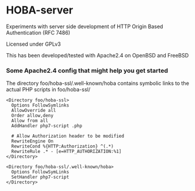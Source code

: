 # HOBA-server
Experiments with server side development of HTTP Origin Based Authentication (RFC 7486)

Licensed under GPLv3

This has been developed/tested with Apache2.4 on OpenBSD and FreeBSD

### Some Apache2.4 config that might help you get started
The directory foo/hoba-ssl/.well-known/hoba contains symbolic links to the actual PHP scripts in foo/hoba-ssl/

```
<Directory foo/hoba-ssl>
  Options FollowSymlinks
  AllowOverride all
  Order allow,deny
  Allow from all
  AddHandler php7-script .php

  # Allow Authorization header to be modified
  RewriteEngine On
  RewriteCond %{HTTP:Authorization} ^(.*)
  RewriteRule .* - [e=HTTP_AUTHORIZATION:%1]
</Directory>

<Directory foo/hoba-ssl/.well-known/hoba>
  Options FollowSymLinks
  SetHandler php7-script 
</Directory>
```

